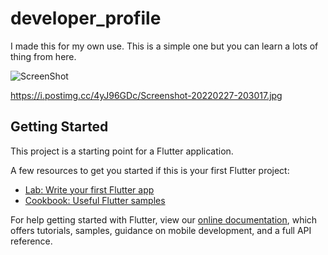 # developer_profile

I made this for my own use. This is a simple one but you can learn a lots of thing from here.

![ScreenShot](https://raw.github.com/Zia005/Developer-Profile}/main/Screenshot_20220227-202953.jpg)

https://i.postimg.cc/4yJ96GDc/Screenshot-20220227-203017.jpg

## Getting Started

This project is a starting point for a Flutter application.

A few resources to get you started if this is your first Flutter project:

- [Lab: Write your first Flutter app](https://flutter.dev/docs/get-started/codelab)
- [Cookbook: Useful Flutter samples](https://flutter.dev/docs/cookbook)

For help getting started with Flutter, view our
[online documentation](https://flutter.dev/docs), which offers tutorials,
samples, guidance on mobile development, and a full API reference.
